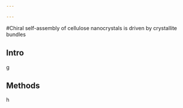 ```yaml
---

---
```

#Chiral self-assembly of cellulose nanocrystals is driven by crystallite bundles

## Intro

g

## Methods

h
